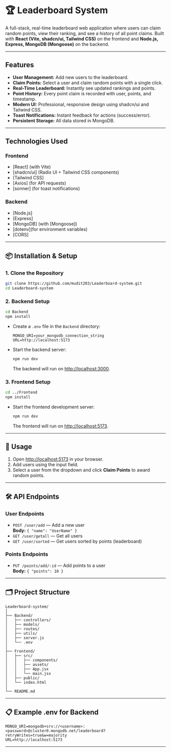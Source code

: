 # 🏆 Leaderboard System

A full-stack, real-time leaderboard web application where users can claim random points, view their ranking, and see a history of all point claims. Built with **React (Vite, shadcn/ui, Tailwind CSS)** on the frontend and **Node.js, Express, MongoDB (Mongoose)** on the backend.

---

## Features

- **User Management:** Add new users to the leaderboard.
- **Claim Points:** Select a user and claim random points with a single click.
- **Real-Time Leaderboard:** Instantly see updated rankings and points.
- **Point History:** Every point claim is recorded with user, points, and timestamp.
- **Modern UI:** Professional, responsive design using shadcn/ui and Tailwind CSS.
- **Toast Notifications:** Instant feedback for actions (success/error).
- **Persistent Storage:** All data stored in MongoDB.

---

##  Technologies Used

### **Frontend**
- [React] (with Vite)
- [shadcn/ui] (Radix UI + Tailwind CSS components)
- [Tailwind CSS]
- [Axios] (for API requests)
- [sonner] (for toast notifications)

### **Backend**
- [Node.js]
- [Express]
- [MongoDB] (with [Mongoose])
- [dotenv](for environment variables)
- [CORS]

---

## 📦 Installation & Setup

### **1. Clone the Repository**
```bash
git clone https://github.com/mudit203/Leaderboard-system.git
cd Leaderboard-system
```

### **2. Backend Setup**

```bash
cd Backend
npm install
```

- Create a `.env` file in the `Backend` directory:
  ```
  MONGO_URI=your_mongodb_connection_string
  URL=http://localhost:5173
  ```

- Start the backend server:
  ```bash
  npm run dev
  ```
  The backend will run on [http://localhost:3000](http://localhost:3000).

### **3. Frontend Setup**

```bash
cd ../Frontend
npm install
```

- Start the frontend development server:
  ```bash
  npm run dev
  ```
  The frontend will run on [http://localhost:5173](http://localhost:5173).

---

## 🌟 Usage

1. Open [http://localhost:5173](http://localhost:5173) in your browser.
2. Add users using the input field.
3. Select a user from the dropdown and click **Claim Points** to award random points.


---

## 🛠️ API Endpoints

### **User Endpoints**
- `POST /user/add` — Add a new user  
  **Body:** `{ "name": "UserName" }`
- `GET /user/getall` — Get all users
- `GET /user/sorted` — Get users sorted by points (leaderboard)

### **Points Endpoints**
- `PUT /points/add/:id` — Add points to a user  
  **Body:** `{ "points": 10 }`


---

## 🗂️ Project Structure

```
Leaderboard-system/
│
├── Backend/
│   ├── controllers/
│   ├── models/
│   ├── routes/
│   ├── utils/
│   ├── server.js
│   └── .env
│
├── Frontend/
│   ├── src/
│   │   ├── components/
│   │   ├── assets/
│   │   ├── App.jsx
│   │   └── main.jsx
│   ├── public/
│   └── index.html
│
└── README.md
```

---

## 📋 Example .env for Backend

```
MONGO_URI=mongodb+srv://<username>:<password>@cluster0.mongodb.net/leaderboard?retryWrites=true&w=majority
URL=http://localhost:5173
```



---


